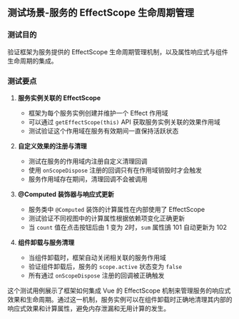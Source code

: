 ## 测试场景-服务的 EffectScope 生命周期管理

### 测试目的

验证框架为服务提供的 EffectScope 生命周期管理机制，以及属性响应式与组件生命周期的集成。

### 测试要点

1. **服务实例关联的 EffectScope**
   - 框架为每个服务实例创建并维护一个 Effect 作用域
   - 可以通过 `getEffectScope(this)` API 获取服务实例关联的效果作用域
   - 测试验证这个作用域在服务有效期间一直保持活跃状态

2. **自定义效果的注册与清理**
   - 测试在服务的作用域内注册自定义清理回调
   - 使用 `onScopeDispose` 注册的回调只有在作用域销毁时才会触发
   - 服务作用域存在期间，清理回调不会被调用

3. **@Computed 装饰器与响应式更新**
   - 服务类中 `@Computed` 装饰的计算属性在内部使用了 EffectScope
   - 测试验证不同视图中的计算属性根据依赖项变化正确更新
   - 当 `count` 值在点击按钮后由 1 变为 2时，`sum` 属性䳎 101 自动更新为 102

4. **组件卸载与服务清理**
   - 当组件卸载时，框架自动关闭相关联的服务作用域
   - 验证组件卸载后，服务的 `scope.active` 状态变为 `false`
   - 所有通过 `onScopeDispose` 注册的回调被正确触发

这个测试用例展示了框架如何集成 Vue 的 EffectScope 机制来管理服务的响应式效果和生命周期。通过这一机制，服务实例可以在组件卸载时正确地清理其内部的响应式效果和计算属性，避免内存泄漏和无用计算的发生。
